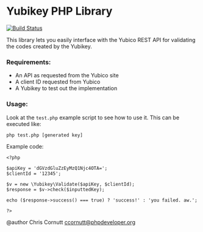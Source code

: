 Yubikey PHP Library
=======================

[![Build Status](https://secure.travis-ci.org/enygma/yubikey.png?branch=master)](http://travis-ci.org/enygma/yubikey)

This library lets you easily interface with the Yubico REST API for validating
the codes created by the Yubikey.

### Requirements:
- An API as requested from the Yubico site
- A client ID requested from Yubico
- A Yubikey to test out the implementation

### Usage:

Look at the `test.php` example script to see how to use it. This can be executed like:

`php test.php [generated key]`

Example code:

```
<?php

$apiKey = 'dGVzdGluZzEyMzQ1Njc4OTA=';
$clientId = '12345';

$v = new \Yubikey\Validate($apiKey, $clientId);
$response = $v->check($inputtedKey);

echo ($response->success() === true) ? 'success!' : 'you failed. aw.';

?>
```

@author Chris Cornutt <ccornutt@phpdeveloper.org>